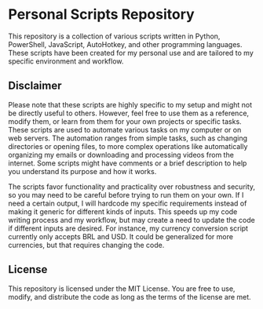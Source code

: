 # Personal Scripts Repository
This repository is a collection of various scripts written in Python, PowerShell, JavaScript, AutoHotkey, and other programming languages. These scripts have been created for my personal use and are tailored to my specific environment and workflow.

## Disclaimer
Please note that these scripts are highly specific to my setup and might not be directly useful to others. However, feel free to use them as a reference, modify them, or learn from them for your own projects or specific tasks. These scripts are used to automate various tasks on my computer or on web servers. The automation ranges from simple tasks, such as changing directories or opening files, to more complex operations like automatically organizing my emails or downloading and processing videos from the internet. Some scripts might have comments or a brief description to help you understand its purpose and how it works.

The scripts favor functionality and practicality over robustness and security, so you may need to be careful before trying to run them on your own. If I need a certain output, I will hardcode my specific requirements instead of making it generic for different kinds of inputs. This speeds up my code writing process and my workflow, but may create a need to update the code if different inputs are desired. For instance, my currency conversion script currently only accepts BRL and USD. It could be generalized for more currencies, but that requires changing the code.

## License
This repository is licensed under the MIT License. You are free to use, modify, and distribute the code as long as the terms of the license are met.
